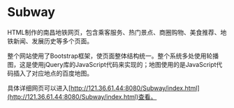 # Subway
HTML制作的南昌地铁网页，包含乘客服务、热门景点、商圈购物、美食推荐、地铁新闻、发展历史等多个页面。

整个网站使用了Bootstrap框架，使页面整体结构统一。整个系统多处使用轮播图，这是使用jQuery库的JavaScript代码来实现的；地图使用的是JavaScript代码插入了对应地点的百度地图。

具体详细网页可以进入[http://121.36.61.44:8080/Subway/index.html](http://121.36.61.44:8080/Subway/index.html)查看。

